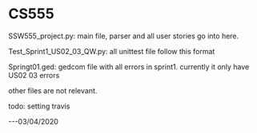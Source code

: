 # CS555

SSW555_project.py: main file, parser and all user stories go into here.

Test_Sprint1_US02_03_QW.py: all unittest file follow this format

Springt01.ged: gedcom file with all errors in sprint1. currently it only have US02 03 errors

other files are not relevant.

todo: setting travis

---03/04/2020
